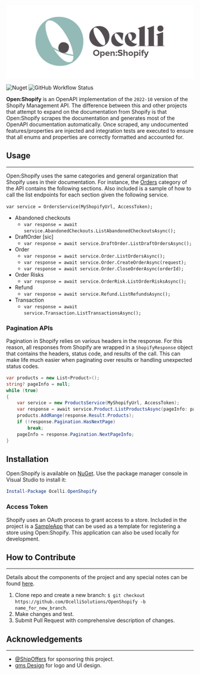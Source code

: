 ![Open:Shopify](img/OpenShopifyBanner.png)

![Nuget](https://img.shields.io/nuget/v/Ocelli.OpenShopify)
![GitHub Workflow Status](https://img.shields.io/github/workflow/status/OcelliSolutions/OpenShopify/Deploy%20to%20Github%20Packages)

**Open:Shopify** is an OpenAPI implementation of the `2022-10` version of the Shopify Management API. The difference between this and other projects that attempt to expand on the documentation from Shopify is that Open:Shopify scrapes the documentation and generates most of the OpenAPI documentation automatically. Once scraped, any undocumented features/properties are injected and integration tests are executed to ensure that all enums and properties are correctly formatted and accounted for.

## Usage

---

Open:Shopify uses the same categories and general organization that Shopify uses in their documentation. For instance, the [Orders]("https://shopify.dev/api/admin-rest/2022-04/resources/abandoned-checkouts") category of the API contains the following sections. Also included is a sample of how to call the list endpoints for each section given the following service.

`var service = OrdersService(MyShopifyUrl, AccessToken);`

* Abandoned checkouts
  * `var response = await service.AbandonedCheckouts.ListAbandonedCheckoutsAsync();`
* DraftOrder [sic]
  * `var response = await service.DraftOrder.ListDraftOrdersAsync();`
* Order
  * `var response = await service.Order.ListOrdersAsync();`
  * `var response = await service.Order.CreateOrderAsync(request);`
  * `var response = await service.Order.CloseOrderAsync(orderId);`
* Order Risks
  * `var response = await service.OrderRisk.ListOrderRisksAsync();`
* Refund
  * `var response = await service.Refund.ListRefundsAsync();`
* Transaction
  * `var response = await service.Transaction.ListTransactionsAsync();`

### Pagination APIs

Pagination in Shopify relies on various headers in the response. For this reason, all responses from Shopify are wrapped in a `ShopifyResponse` object that contains the headers, status code, and results of the call. This can make life much easier when paginating over results or handling unexpected status codes.

```csharp
var products = new List<Product>();
string? pageInfo = null;
while (true)
{
    var service = new ProductsService(MyShopifyUrl, AccessToken);
    var response = await service.Product.ListProductsAsync(pageInfo: pageInfo);
    products.AddRange(response.Result.Products);
    if (!response.Pagination.HasNextPage)
        break;
    pageInfo = response.Pagination.NextPageInfo;
}
```

## Installation

Open:Shopify is available on [NuGet](https://www.nuget.org/packages/Ocelli.OpenShopify/). Use the package manager console in Visual Studio to install it:

```powershell
Install-Package Ocelli.OpenShopify
```

### Access Token

Shopify uses an OAuth process to grant access to a store. Included in the project is a [SampleApp](tests/SampleApp) that can be used as a template for registering a store using Open:Shopify. This application can also be used locally for development.

## How to Contribute

---

Details about the components of the project and any special notes can be found [here](CONTRIBUTE.md).

1. Clone repo and create a new branch: `$ git checkout https://github.com/OcelliSolutions/OpenShopify -b name_for_new_branch`.
2. Make changes and test.
3. Submit Pull Request with comprehensive description of changes.

## Acknowledgements

---

* [@ShipOffers](https://github.com/ShipOffers) for sponsoring this project.
* [gms Design](https://gmsdesign.solutions) for logo and UI design.
